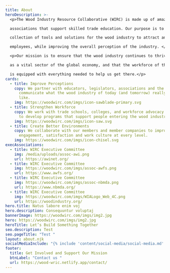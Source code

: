 ```yaml
---
title: About
heroDescription: >-
  <p>The Wood Industry Resource Collaborative (WIRC) is made up of amazing

  associations that support skilled trade education. Our purpose is to provide a

  collection of tools and solutions for the wood industry to attract and retain

  employees, while improving the overall perception of the industry. </p>

  <p>Our mission is to ensure that the wood industry continues to thrive and evolve

  as a vital sector of the global economy, and that the workforce of the future

  is equipped with everything needed to help us get there.</p>
cards:
  - title: Improve Perceptions
    copy: We partner with educators, legislators, associations and the media to
      communicate what the wood industry of today (and tomorrow) really looks
      like.
    img: https://woodwirc.com/imgs/icon-sawblade-primary.svg
  - title: Strengthen Workforce
    copy: We work with trade schools, colleges, and workforce advocacy organizations
      to develop programs that support people entering the wood industry.
    img: https://woodwirc.com/imgs/icon-saw.svg
  - title: Create Better Environments
    copy: We collaborate with our members and member companies to improve
      engagement, satisfaction and work culture at every level.
    img: https://woodwirc.com/imgs/icon-chisel.svg
execAssociations:
  - title: WIRC Executive Committee
    img: /media/uploads/assoc-awi.png
    url: https://awinet.org/
  - title: WIRC Executive Committee
    img: https://woodwirc.com/imgs/assoc-awfs.png
    url: https://www.awfs.org/
  - title: WIRC Executive Committee
    img: https://woodwirc.com/imgs/assoc-nbmda.png
    url: https://www.nbmda.org/
  - title: WIRC Executive Committee
    img: https://woodwirc.com/imgs/WIALogo_Web_4C.png
    url: https://woodindustry.org/
hero.title: Natus labore enim voj
hero.description: Consequuntur voluptaj
bannerImage: https://woodwirc.com/imgs/img2.jpg
hero: https://woodwirc.com/imgs/img2.jpg
heroTitle: Let’s Build Something Together
seo.description: Test
seo.pageTitle: "Test "
layout: about.njk
socialMediaInclude: "{% include 'content/social-media/social-media.md' %}"
footer:
  title: Get Involved and Support Our Mission
  btnLabel: "Contact us "
  url: https://wood-wric.netlify.app/contact/
---
```

